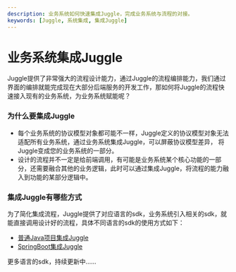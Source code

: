 ```yaml
---
description: 业务系统如何快速集成Juggle，完成业务系统与流程的对接。
keywords: [Juggle, 系统集成, 集成Juggle]
---
```


# 业务系统集成Juggle
Juggle提供了非常强大的流程设计能力，通过Juggle的流程编排能力，我们通过界面的编排就能完成现在大部分后端服务的开发工作，那如何将Juggle的流程快速接入现有的业务系统，为业务系统赋能呢？

### 为什么要集成Juggle

- 每个业务系统的协议模型对象都可能不一样，Juggle定义的协议模型对象无法适配所有业务系统，通过业务系统集成Juggle，可以屏蔽协议模型差异， 将Juggle变成您的业务系统的一部分。
- 设计的流程并不一定是给前端调用，有可能是业务系统某个核心功能的一部分，还需要融合其他的业务逻辑，此时可以通过集成Juggle，将流程的能力融入到功能的某部分逻辑中。

### 集成Juggle有哪些方式

为了简化集成流程，Juggle提供了对应语言的sdk，业务系统引入相关的sdk，就能直接调用设计好的流程，具体不同语言的sdk的使用方式如下：

- [普通Java项目集成Juggle](https://www.juggle.plus/docs/guide/integration/java-juggle)
- [SpringBoot集成Juggle](https://www.juggle.plus/docs/guide/integration/spring-boot-juggle)

更多语言的sdk，持续更新中......